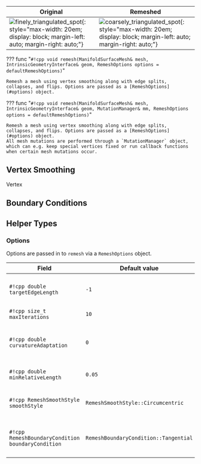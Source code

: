 
| Original | Remeshed |
| - | - |
|![finely_triangulated_spot](/media/spot-triangulation-original.png){: style="max-width: 20em; display: block; margin-left: auto; margin-right: auto;"}|![coarsely_triangulated_spot](/media/spot-triangulation-remeshed.png){: style="max-width: 20em; display: block; margin-left: auto; margin-right: auto;"}


??? func "`#!cpp void remesh(ManifoldSurfaceMesh& mesh, IntrinsicGeometryInterface& geom, RemeshOptions options = defaultRemeshOptions)`"

    Remesh a mesh using vertex smoothing along with edge splits, collapses, and flips. Options are passed as a [RemeshOptions](#options) object.
    
??? func "`#!cpp void remesh(ManifoldSurfaceMesh& mesh, IntrinsicGeometryInterface& geom, MutationManager& mm, RemeshOptions options = defaultRemeshOptions)`"

    Remesh a mesh using vertex smoothing along with edge splits, collapses, and flips. Options are passed as a [RemeshOptions](#options) object.
    All mesh mutations are performed through a `MutationManager` object, which can e.g. keep special vertices fixed or run callback functions when certain mesh mutations occur.

## Vertex Smoothing
Vertex 

## Boundary Conditions

## Helper Types
### Options
Options are passed in to `remesh` via a `RemeshOptions` object.

| Field                                              | Default value                         | Meaning                                                                                                                                                    |
|----------------------------------------------------|---------------------------------------|------------------------------------------------------------------------------------------------------------------------------------------------------------|
| `#!cpp double targetEdgeLength`                   | `-1`                                  | the target edge length in flat regions. If `targetEdgeLength` is negative, the target edge length is set to relative the input mesh's mean edge length     |
| `#!cpp size_t maxIterations`                      | `10`                                  | the maximum number of iterations to run for                                                                                                                |
| `#!cpp double curvatureAdaptation`                | `0`                                   | how much target length should vary due to curvature. Set curvatureAdaptation to 0 if you want edge lengths to be approximately targetEdgeLength everywhere |
| `#!cpp double minRelativeLength`                  | `0.05`                                | the minimum possible edge length allowed in the output mesh. Defined relative to targetEdgeLength                                                          |
| `#!cpp RemeshSmoothStyle smoothStyle`             | `RemeshSmoothStyle::Circumcentric`    | the type of vertex smoothing to use (either `RemeshSmoothStyle::Circumcentric` or `RemeshSmoothStyle::Laplacian`)                                          |
| `#!cpp RemeshBoundaryCondition boundaryCondition` | `RemeshBoundaryCondition::Tangential` | the type of motions allowed for boundary vertices (either `RemeshBoundaryCondition::Fixed`, `RemeshBoundaryCondition::Tangential` or `RemeshBoundaryCondition::Free`)                            |


